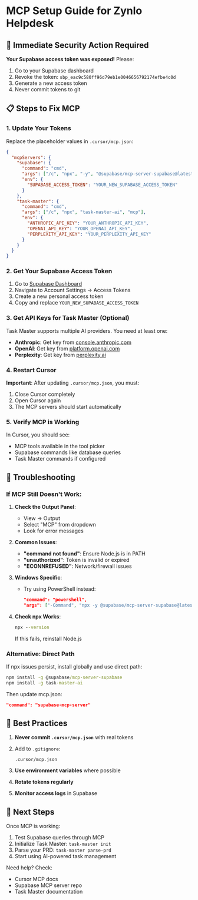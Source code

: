 # MCP Setup Guide for Zynlo Helpdesk

## 🚨 Immediate Security Action Required

**Your Supabase access token was exposed!** Please:

1. Go to your Supabase dashboard
2. Revoke the token: `sbp_eac9c580ff96d79eb1e0046656792174efbe4c0d`
3. Generate a new access token
4. Never commit tokens to git

## 📋 Steps to Fix MCP

### 1. Update Your Tokens

Replace the placeholder values in `.cursor/mcp.json`:

```json
{
  "mcpServers": {
    "supabase": {
      "command": "cmd",
      "args": ["/c", "npx", "-y", "@supabase/mcp-server-supabase@latest"],
      "env": {
        "SUPABASE_ACCESS_TOKEN": "YOUR_NEW_SUPABASE_ACCESS_TOKEN"
      }
    },
    "task-master": {
      "command": "cmd",
      "args": ["/c", "npx", "task-master-ai", "mcp"],
      "env": {
        "ANTHROPIC_API_KEY": "YOUR_ANTHROPIC_API_KEY",
        "OPENAI_API_KEY": "YOUR_OPENAI_API_KEY",
        "PERPLEXITY_API_KEY": "YOUR_PERPLEXITY_API_KEY"
      }
    }
  }
}
```

### 2. Get Your Supabase Access Token

1. Go to [Supabase Dashboard](https://app.supabase.com)
2. Navigate to Account Settings → Access Tokens
3. Create a new personal access token
4. Copy and replace `YOUR_NEW_SUPABASE_ACCESS_TOKEN`

### 3. Get API Keys for Task Master (Optional)

Task Master supports multiple AI providers. You need at least one:

- **Anthropic**: Get key from [console.anthropic.com](https://console.anthropic.com)
- **OpenAI**: Get key from [platform.openai.com](https://platform.openai.com)
- **Perplexity**: Get key from [perplexity.ai](https://perplexity.ai)

### 4. Restart Cursor

**Important**: After updating `.cursor/mcp.json`, you must:

1. Close Cursor completely
2. Open Cursor again
3. The MCP servers should start automatically

### 5. Verify MCP is Working

In Cursor, you should see:

- MCP tools available in the tool picker
- Supabase commands like database queries
- Task Master commands if configured

## 🔧 Troubleshooting

### If MCP Still Doesn't Work:

1. **Check the Output Panel**:

   - View → Output
   - Select "MCP" from dropdown
   - Look for error messages

2. **Common Issues**:

   - **"command not found"**: Ensure Node.js is in PATH
   - **"unauthorized"**: Token is invalid or expired
   - **"ECONNREFUSED"**: Network/firewall issues

3. **Windows Specific**:

   - Try using PowerShell instead:
     ```json
     "command": "powershell",
     "args": ["-Command", "npx -y @supabase/mcp-server-supabase@latest"]
     ```

4. **Check npx Works**:
   ```cmd
   npx --version
   ```
   If this fails, reinstall Node.js

### Alternative: Direct Path

If npx issues persist, install globally and use direct path:

```cmd
npm install -g @supabase/mcp-server-supabase
npm install -g task-master-ai
```

Then update mcp.json:

```json
"command": "supabase-mcp-server"
```

## 📝 Best Practices

1. **Never commit `.cursor/mcp.json`** with real tokens
2. Add to `.gitignore`:

   ```
   .cursor/mcp.json
   ```

3. **Use environment variables** where possible
4. **Rotate tokens regularly**
5. **Monitor access logs** in Supabase

## 🎯 Next Steps

Once MCP is working:

1. Test Supabase queries through MCP
2. Initialize Task Master: `task-master init`
3. Parse your PRD: `task-master parse-prd`
4. Start using AI-powered task management

Need help? Check:

- Cursor MCP docs
- Supabase MCP server repo
- Task Master documentation

